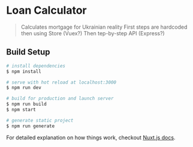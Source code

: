 # Loan Calculator

> Calculates mortgage for Ukrainian reality
> First steps are hardcoded then using Store (Vuex?)
> Then tep-by-step API (Express?)

## Build Setup

``` bash
# install dependencies
$ npm install

# serve with hot reload at localhost:3000
$ npm run dev

# build for production and launch server
$ npm run build
$ npm start

# generate static project
$ npm run generate
```

For detailed explanation on how things work, checkout [Nuxt.js docs](https://nuxtjs.org).
